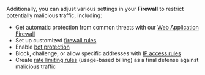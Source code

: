 Additionally, you can adjust various settings in your **Firewall** to restrict potentially malicious traffic, including:
- Get automatic protection from common threats with our [Web Application Firewall](https://developers.cloudflare.com/waf/)
- Set up customized [firewall rules](https://developers.cloudflare.com/firewall/cf-firewall-rules)
- Enable [bot protection](https://developers.cloudflare.com/bots/get-started)
- Block, challenge, or allow specific addresses with [IP access rules](https://support.cloudflare.com/hc/articles/217074967)
- Create [rate limiting rules](https://support.cloudflare.com/hc/articles/115001635128) (usage-based billing) as a final defense against malicious traffic 